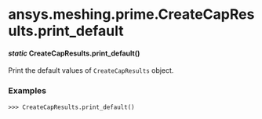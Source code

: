 # ansys.meshing.prime.CreateCapResults.print_default

<a id="ansys.meshing.prime.CreateCapResults.print_default"></a>

#### *static* CreateCapResults.print_default()

Print the default values of `CreateCapResults` object.

### Examples

```pycon
>>> CreateCapResults.print_default()
```

<!-- !! processed by numpydoc !! -->
